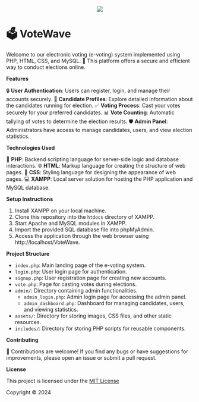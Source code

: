 <p align="center">
<img src="https://github.com/DON2604/VoteWave/assets/89240074/7e4a966b-32ce-4650-acc9-740f65515aaa">
</p>



# 🗳️ **VoteWave**

Welcome to our electronic voting (e-voting) system implemented using PHP, HTML, CSS, and MySQL. 🎉 This platform offers a secure and efficient way to conduct elections online.

**Features**

🔒 **User Authentication**: Users can register, login, and manage their accounts securely.
👤 **Candidate Profiles**: Explore detailed information about the candidates running for election.
✅ **Voting Process**: Cast your votes securely for your preferred candidates.
📊 **Vote Counting**: Automatic tallying of votes to determine the election results.
🛡️ **Admin Panel**: Administrators have access to manage candidates, users, and view election statistics.

**Technologies Used**

🔗 **PHP**: Backend scripting language for server-side logic and database interactions.
🌐 **HTML**: Markup language for creating the structure of web pages.
🎨 **CSS**: Styling language for designing the appearance of web pages.
💻 **XAMPP**: Local server solution for hosting the PHP application and MySQL database.

**Setup Instructions**

1. Install XAMPP on your local machine.
2. Clone this repository into the `htdocs` directory of XAMPP.
3. Start Apache and MySQL modules in XAMPP.
4. Import the provided SQL database file into phpMyAdmin.
5. Access the application through the web browser using http://localhost/VoteWave.

**Project Structure**

- `index.php`: Main landing page of the e-voting system.
- `login.php`: User login page for authentication.
- `signup.php`: User registration page for creating new accounts.
- `vote.php`: Page for casting votes during elections.
- `admin/`: Directory containing admin functionalities.
  - `admin_login.php`: Admin login page for accessing the admin panel.
  - `admin_dashboard.php`: Dashboard for managing candidates, users, and viewing statistics.
- `assets/`: Directory for storing images, CSS files, and other static resources.
- `includes/`: Directory for storing PHP scripts for reusable components.

**Contributing**

🚀 Contributions are welcome! If you find any bugs or have suggestions for improvements, please open an issue or submit a pull request.

**License**

This project is licensed under the [MIT License](https://opensource.org/licenses/MIT)

Copyright © 2024
